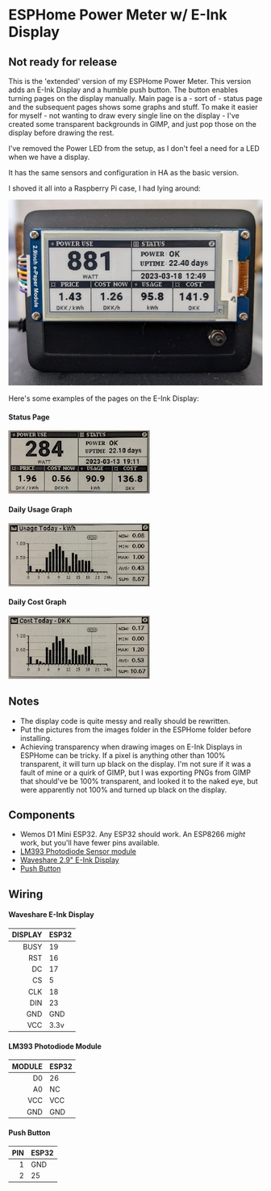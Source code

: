 ESPHome Power Meter w/ E-Ink Display
====================================

## Not ready for release ##

This is the 'extended' version of my ESPHome Power Meter. This version adds an E-Ink Display and a humble push button. The button enables turning pages on the display manually. Main page is a - sort of - status page and the subsequent pages shows some graphs and stuff.  To make it easier for myself - not wanting to draw every single line on the display - I've created some transparent backgrounds in GIMP, and just pop those on the display before drawing the rest.

I've removed the Power LED from the setup, as I don't feel a need for a LED when we have a display.

It has the same sensors and configuration in HA as the basic version.

I shoved it all into a Raspberry Pi case, I had lying around:

![pm_box](./assets/power-meter-box.jpg)

Here's some examples of the pages on the E-Ink Display:

#### Status Page ####
![pm_page_1](./assets/pm-page-1.jpg)
#### Daily Usage Graph ####
![pm_page_2](./assets/pm-page-2.jpg)
#### Daily Cost Graph ####
![pm_page_3](./assets/pm-page-3.jpg)



## Notes
* The display code is quite messy and really should be rewritten.
* Put the pictures from the images folder in the ESPHome folder before installing.
* Achieving transparency when drawing images on E-Ink Displays in ESPHome can be tricky. If a pixel is anything other than 100% transparent, it will turn up black on the display. I'm not sure if it was a fault of mine or a quirk of GIMP, but I was exporting PNGs from GIMP that should've be 100% transparent, and looked it to the naked eye, but were apparently not 100% and turned up black on the display.

Components
-----------

* Wemos D1 Mini ESP32. Any ESP32 should work. An ESP8266 *might* work, but you'll have fewer pins available.
* [LM393 Photodiode Sensor module](https://www.mysensors.org/build/light-lm393)
* [Waveshare 2.9" E-Ink Display](https://www.waveshare.com/2.9inch-e-paper-module.htm)
* [Push Button](https://www.switchelectronics.co.uk/black-microminiature-5mm-momentary-off-on-push-button-spst-0-5a)

Wiring
-------

#### Waveshare E-Ink Display ####
| DISPLAY | ESP32 |
|--------:|-------|
|   BUSY  |   19  |
|    RST  |   16  |
|    DC   |   17  |
|    CS   |    5  |
|   CLK   |   18  |
|   DIN   |   23  |
|   GND   |  GND  |
|   VCC   |  3.3v |

#### LM393 Photodiode Module ####
| MODULE | ESP32 |
|-------:|-------|
|    D0  |   26  |
|    A0  |   NC  |
|   VCC  |  VCC  |
|   GND  |  GND  |

#### Push Button ####
|  PIN | ESP32 |
|-----:|-------|
|   1  |  GND  |
|   2  |   25  |

